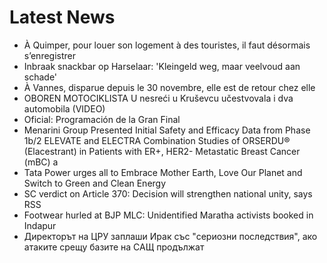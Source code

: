 # Latest News
-  À Quimper, pour louer son logement à des touristes, il faut désormais s’enregistrer
-  Inbraak snackbar op Harselaar: 'Kleingeld weg, maar veelvoud aan schade'
-  À Vannes, disparue depuis le 30 novembre, elle est de retour chez elle
-  OBOREN MOTOCIKLISTA U nesreći u Kruševcu učestvovala i dva automobila (VIDEO)
-  Oficial: Programación de la Gran Final
-  Menarini Group Presented Initial Safety and Efficacy Data from Phase 1b/2 ELEVATE and ELECTRA Combination Studies of ORSERDU® (Elacestrant) in Patients with ER+, HER2- Metastatic Breast Cancer (mBC) a
-  Tata Power urges all to Embrace Mother Earth, Love Our Planet and Switch to Green and Clean Energy
-  SC verdict on Article 370: Decision will strengthen national unity, says RSS
-  Footwear hurled at BJP MLC: Unidentified Maratha activists booked in Indapur
-  Директорът на ЦРУ заплаши Ирак със "сериозни последствия", ако атаките срещу базите на САЩ продължат
